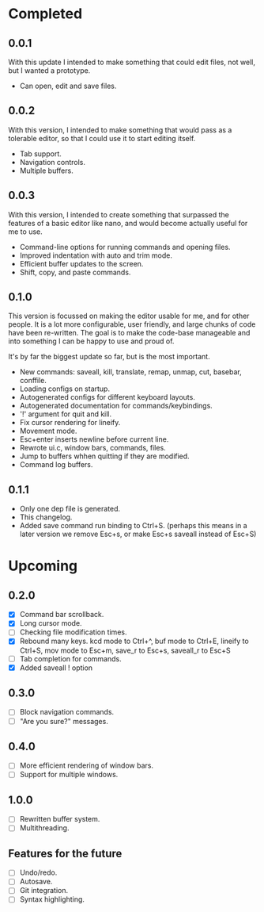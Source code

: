 Completed
=========

0.0.1
-----

With this update I intended to make something that could edit files, not
well, but I wanted a prototype.

 - Can open, edit and save files.

0.0.2
-----

With this version, I intended to make something that would pass as a
tolerable editor, so that I could use it to start editing itself.

 - Tab support.
 - Navigation controls.
 - Multiple buffers.

0.0.3
-----

With this version, I intended to create something that surpassed the
features of a basic editor like nano, and would become actually useful
for me to use.

 - Command-line options for running commands and opening files.
 - Improved indentation with auto and trim mode.
 - Efficient buffer updates to the screen.
 - Shift, copy, and paste commands.

0.1.0
-----

This version is focussed on making the editor usable for me, and for
other people. It is a lot more configurable, user friendly, and large
chunks of code have been re-written. The goal is to make the code-base
manageable and into something I can be happy to use and proud of.

It's by far the biggest update so far, but is the most important.

 - New commands: saveall, kill, translate, remap, unmap, cut,
   basebar, conffile.
 - Loading configs on startup.
 - Autogenerated configs for different keyboard layouts.
 - Autogenerated documentation for commands/keybindings.
 - '!' argument for quit and kill.
 - Fix cursor rendering for lineify.
 - Movement mode.
 - Esc+enter inserts newline before current line.
 - Rewrote ui.c, window bars, commands, files.
 - Jump to buffers whhen quitting if they are modified.
 - Command log buffers.

0.1.1
-----

 - Only one dep file is generated.
 - This changelog.
 - Added save command run binding to Ctrl+S.
   (perhaps this means in a later version we remove Esc+s,
    or make Esc+s saveall instead of Esc+S)

Upcoming
========

0.2.0
-----

 - [x] Command bar scrollback.
 - [x] Long cursor mode.
 - [ ] Checking file modification times.
 - [x] Rebound many keys. kcd mode to Ctrl+^, buf mode to Ctrl+E,
       lineify to Ctrl+S, mov mode to Esc+m, save_r to Esc+s,
       saveall_r to Esc+S
 - [ ] Tab completion for commands.
 - [x] Added saveall ! option

0.3.0
-----

 - [ ] Block navigation commands.
 - [ ] "Are you sure?" messages.

0.4.0
-----

 - [ ] More efficient rendering of window bars.
 - [ ] Support for multiple windows.

1.0.0
-----

 - [ ] Rewritten buffer system.
 - [ ] Multithreading.

Features for the future
-----------------------

- [ ] Undo/redo.
- [ ] Autosave.
- [ ] Git integration.
- [ ] Syntax highlighting.
